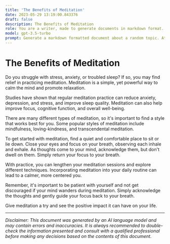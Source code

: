 ```yaml
---
title: 'The Benefits of Meditation'
date: 2023-05-29 13:19:00.843376
draft: false
description: The Benefits of Meditation
role: You are a writer, made to generate documents in markdown format. It is very important that all of the documents you generate are in valid markdown format.
model: gpt-3.5-turbo
prompt: Generate a markdown formatted document about a random topic. At the bottom, include a disclaimer explaining that the document was generated by you. The first line of the document should be the title. Make sure that the entire document is in proper markdown format, using a mix of various tags to make the document visually appealing.
---
```


# The Benefits of Meditation

Do you struggle with stress, anxiety, or troubled sleep? If so, you may find relief in practicing meditation. Meditation is a simple, yet powerful way to calm the mind and promote relaxation.

Studies have shown that regular meditation practice can reduce anxiety, depression, and stress, and improve sleep quality. Meditation can also help improve focus, cognitive function, and overall well-being.

There are many different types of meditation, so it's important to find a style that works best for you. Some popular styles of meditation include mindfulness, loving-kindness, and transcendental meditation.

To get started with meditation, find a quiet and comfortable place to sit or lie down. Close your eyes and focus on your breath, observing each inhale and exhale. As thoughts come to your mind, acknowledge them, but don't dwell on them. Simply return your focus to your breath.

With practice, you can lengthen your meditation sessions and explore different techniques. Incorporating meditation into your daily routine can lead to a calmer, more centered you.

Remember, it's important to be patient with yourself and not get discouraged if your mind wanders during meditation. Simply acknowledge the thoughts and gently guide your focus back to your breath.

Give meditation a try and see the positive impact it can have on your life.

---

*Disclaimer: This document was generated by an AI language model and may contain errors and inaccuracies. It is always recommended to double-check the information presented and consult with a qualified professional before making any decisions based on the contents of this document.*